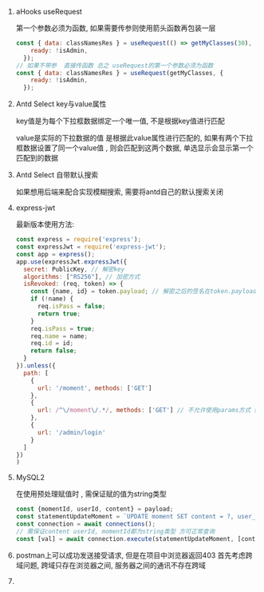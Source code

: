 1. aHooks useRequest

   第一个参数必须为函数,  如果需要传参则使用箭头函数再包装一层

   ```javascript
   const { data: classNamesRes } = useRequest(() => getMyClasses(30), {
       ready: !isAdmin,
     });
   // 如果不带参  直接传函数 总之 useRequest的第一个参数必须为函数
   const { data: classNamesRes } = useRequest(getMyClasses, {
       ready: !isAdmin,
     });
   ```


2. Antd Select key与value属性

   key值是为每个下拉框数据绑定一个唯一值, 不是根据key值进行匹配

   value是实际的下拉数据的值  是根据此value属性进行匹配的, 如果有两个下拉框数据设置了同一个value值 , 则会匹配到这两个数据, 单选显示会显示第一个匹配到的数据

3. Antd Select 自带默认搜索

   如果想用后端来配合实现模糊搜索, 需要将antd自己的默认搜索关闭

4. express-jwt

   最新版本使用方法: 

   ```javascript
   const express = require('express');
   const expressJwt = require('express-jwt');
   const app = express();
   app.use(expressJwt.expressJwt({
     secret: PublicKey, // 解密key
     algorithms: ["RS256"], // 加密方式
     isRevoked: (req, token) => {
       const {name, id} = token.payload; // 解密之后的签名在token.payload上
       if (!name) {
         req.isPass = false;
         return true;
       }
       req.isPass = true;
       req.name = name;
       req.id = id;
       return false;
     }
   }).unless({
     path: [
       {
         url: '/moment', methods: ['GET']
       },
       {
         url: /^\/moment\/.*/, methods: ['GET'] // 不允许使用params方式 如'/moment/:id', 需使用正则匹配
       },
       {
         url: '/admin/login'
       }
     ]
   })
   )
   ```

   

5. MySQL2

   在使用预处理赋值时 , 需保证赋的值为string类型

   ```js
   const {momentId, userId, content} = payload;
   const statementUpdateMoment = `UPDATE moment SET content = ?, user_id = ? WHERE id = ?;`
   const connection = await connections();
   // 需保证content userId, momentId都为string类型 方可正常查询
   const [val] = await connection.execute(statementUpdateMoment, [content, userId, momentId]);
   ```

   

6. postman上可以成功发送接受请求, 但是在项目中浏览器返回403
   首先考虑跨域问题, 跨域只存在浏览器之间, 服务器之间的通讯不存在跨域
7. 